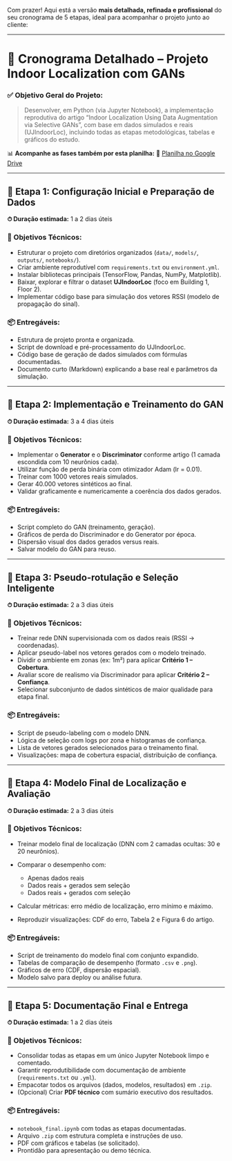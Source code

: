 Com prazer! Aqui está a versão **mais detalhada, refinada e profissional** do seu cronograma de 5 etapas, ideal para acompanhar o projeto junto ao cliente:

---

# 📆 **Cronograma Detalhado – Projeto Indoor Localization com GANs**

### ✅ **Objetivo Geral do Projeto:**

> Desenvolver, em Python (via Jupyter Notebook), a implementação reprodutiva do artigo “Indoor Localization Using Data Augmentation via Selective GANs”, com base em dados simulados e reais (UJIndoorLoc), incluindo todas as etapas metodológicas, tabelas e gráficos do estudo.

📊 **Acompanhe as fases também por esta planilha:**
🔗 [Planilha no Google Drive](https://docs.google.com/spreadsheets/d/1nULmVSGCRbxzZXmbFQFF157SzXoItibI03G930vUvlQ/edit?usp=sharing)

---

## 🔹 Etapa 1: Configuração Inicial e Preparação de Dados

**⏱ Duração estimada:** 1 a 2 dias úteis

### 🎯 Objetivos Técnicos:

* Estruturar o projeto com diretórios organizados (`data/`, `models/`, `outputs/`, `notebooks/`).
* Criar ambiente reprodutível com `requirements.txt` ou `environment.yml`.
* Instalar bibliotecas principais (TensorFlow, Pandas, NumPy, Matplotlib).
* Baixar, explorar e filtrar o dataset **UJIndoorLoc** (foco em Building 1, Floor 2).
* Implementar código base para simulação dos vetores RSSI (modelo de propagação do sinal).

### 📦 Entregáveis:

* Estrutura de projeto pronta e organizada.
* Script de download e pré-processamento do UJIndoorLoc.
* Código base de geração de dados simulados com fórmulas documentadas.
* Documento curto (Markdown) explicando a base real e parâmetros da simulação.

---

## 🔹 Etapa 2: Implementação e Treinamento do GAN

**⏱ Duração estimada:** 3 a 4 dias úteis

### 🎯 Objetivos Técnicos:

* Implementar o **Generator** e o **Discriminator** conforme artigo (1 camada escondida com 10 neurônios cada).
* Utilizar função de perda binária com otimizador Adam (lr = 0.01).
* Treinar com 1000 vetores reais simulados.
* Gerar 40.000 vetores sintéticos ao final.
* Validar graficamente e numericamente a coerência dos dados gerados.

### 📦 Entregáveis:

* Script completo do GAN (treinamento, geração).
* Gráficos de perda do Discriminador e do Generator por época.
* Dispersão visual dos dados gerados versus reais.
* Salvar modelo do GAN para reuso.

---

## 🔹 Etapa 3: Pseudo-rotulação e Seleção Inteligente

**⏱ Duração estimada:** 2 a 3 dias úteis

### 🎯 Objetivos Técnicos:

* Treinar rede DNN supervisionada com os dados reais (RSSI → coordenadas).
* Aplicar pseudo-label nos vetores gerados com o modelo treinado.
* Dividir o ambiente em zonas (ex: 1m²) para aplicar **Critério 1 – Cobertura**.
* Avaliar score de realismo via Discriminador para aplicar **Critério 2 – Confiança**.
* Selecionar subconjunto de dados sintéticos de maior qualidade para etapa final.

### 📦 Entregáveis:

* Script de pseudo-labeling com o modelo DNN.
* Lógica de seleção com logs por zona e histogramas de confiança.
* Lista de vetores gerados selecionados para o treinamento final.
* Visualizações: mapa de cobertura espacial, distribuição de confiança.

---

## 🔹 Etapa 4: Modelo Final de Localização e Avaliação

**⏱ Duração estimada:** 2 a 3 dias úteis

### 🎯 Objetivos Técnicos:

* Treinar modelo final de localização (DNN com 2 camadas ocultas: 30 e 20 neurônios).
* Comparar o desempenho com:

  * Apenas dados reais
  * Dados reais + gerados sem seleção
  * Dados reais + gerados com seleção
* Calcular métricas: erro médio de localização, erro mínimo e máximo.
* Reproduzir visualizações: CDF do erro, Tabela 2 e Figura 6 do artigo.

### 📦 Entregáveis:

* Script de treinamento do modelo final com conjunto expandido.
* Tabelas de comparação de desempenho (formato `.csv` e `.png`).
* Gráficos de erro (CDF, dispersão espacial).
* Modelo salvo para deploy ou análise futura.

---

## 🔹 Etapa 5: Documentação Final e Entrega

**⏱ Duração estimada:** 1 a 2 dias úteis

### 🎯 Objetivos Técnicos:

* Consolidar todas as etapas em um único Jupyter Notebook limpo e comentado.
* Garantir reprodutibilidade com documentação de ambiente (`requirements.txt` ou `.yml`).
* Empacotar todos os arquivos (dados, modelos, resultados) em `.zip`.
* (Opcional) Criar **PDF técnico** com sumário executivo dos resultados.

### 📦 Entregáveis:

* `notebook_final.ipynb` com todas as etapas documentadas.
* Arquivo `.zip` com estrutura completa e instruções de uso.
* PDF com gráficos e tabelas (se solicitado).
* Prontidão para apresentação ou demo técnica.

